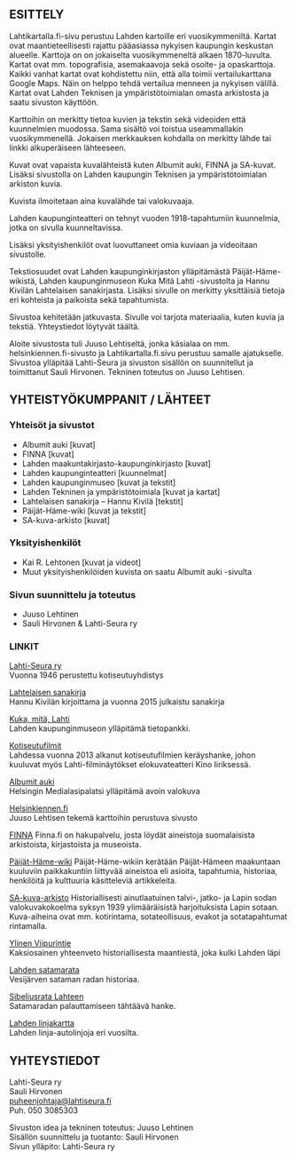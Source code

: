 ## ESITTELY

Lahtikartalla.fi-sivu perustuu Lahden kartoille eri vuosikymmeniltä. Kartat ovat maantieteellisesti rajattu
pääasiassa nykyisen kaupungin keskustan alueelle. Karttoja on on jokaiselta vuosikymmeneltä
alkaen 1870-luvulta. Kartat ovat mm. topografisia, asemakaavoja sekä osoite-
ja opaskarttoja. Kaikki vanhat kartat ovat kohdistettu niin, että alla toimii
vertailukarttana Google Maps. Näin on helppo tehdä vertailua menneen ja nykyisen välillä.
Kartat ovat Lahden Teknisen ja ympäristötoimialan omasta arkistosta ja saatu sivuston käyttöön.

Karttoihin on merkitty tietoa kuvien ja tekstin sekä videoiden että kuunnelmien muodossa.
Sama sisältö voi toistua useammallakin vuosikymmenellä. Jokaisen merkkauksen kohdalla on
merkitty lähde tai linkki alkuperäiseen lähteeseen.

Kuvat ovat vapaista kuvalähteistä kuten Albumit auki, FINNA ja SA-kuvat. Lisäksi sivustolla on Lahden kaupungin Teknisen
ja ympäristötoimialan arkiston kuvia.

Kuvista ilmoitetaan aina kuvalähde tai valokuvaaja.

Lahden kaupunginteatteri on tehnyt vuoden 1918-tapahtumiin kuunnelmia,
jotka on sivulla kuunneltavissa.

Lisäksi yksityishenkilöt ovat luovuttaneet omia kuviaan ja videoitaan sivustolle.

Tekstiosuudet ovat Lahden kaupunginkirjaston ylläpitämästä Päijät-Häme-wikistä,
Lahden kaupunginmuseon Kuka Mitä Lahti -sivustolta ja Hannu Kivilän Lahtelaisen
sanakirjasta. Lisäksi sivulle on merkitty yksittäisiä tietoja eri kohteista ja
paikoista sekä tapahtumista.

Sivustoa kehitetään jatkuvasta. Sivulle voi tarjota materiaalia, kuten kuvia ja tekstiä.
Yhteystiedot löytyvät täältä.

Aloite sivustosta tuli Juuso Lehtiseltä, jonka käsialaa on mm. helsinkiennen.fi-sivusto
ja Lahtikartalla.fi.sivu perustuu samalle ajatukselle. Sivustoa ylläpitää Lahti-Seura ja
sivuston sisällön on suunnitellut ja toimittanut Sauli Hirvonen.
Tekninen toteutus on Juuso Lehtisen.

## YHTEISTYÖKUMPPANIT / LÄHTEET

### Yhteisöt ja sivustot

* Albumit auki [kuvat]
* FINNA [kuvat]
* Lahden maakuntakirjasto-kaupunginkirjasto [kuvat]
* Lahden kaupunginteatteri [kuunnelmat]
* Lahden kaupunginmuseo [kuvat ja tekstit]
* Lahden Tekninen ja ympäristötoimiala [kuvat ja kartat]
* Lahtelaisen sanakirja – Hannu Kivilä [tekstit]
* Päijät-Häme-wiki [kuvat ja tekstit]
* SA-kuva-arkisto [kuvat]

### Yksityishenkilöt

* Kai R. Lehtonen [kuvat ja videot]
* Muut yksityishenkilöiden kuvista on saatu Albumit auki -sivulta

### Sivun suunnittelu ja toteutus

* Juuso Lehtinen
* Sauli Hirvonen & Lahti-Seura ry

### LINKIT

[Lahti-Seura ry](http://www.lahtiseura.fi/)<br>
Vuonna 1946 perustettu kotiseutuyhdistys

[Lahtelaisen sanakirja](http://www.lahtiseura.fi/julkaisut/hannu-kivila-lahtelaisen-sanakirja/)<br>
Hannu Kivilän kirjoittama ja vuonna 2015 julkaistu sanakirja

[Kuka, mitä, Lahti](http://www.lahdenmuseot.fi/kuka-mita-lahti/etusivu/)<br>
Lahden kaupunginmuseon ylläpitämä tietopankki.

[Kotiseutufilmit](http://kinoiiris.com/elokuvakeskus/lahti-filmit/)<br>
Lahdessa vuonna 2013 alkanut kotiseutufilmien keräyshanke, johon kuuluvat myös Lahti-filminäytökset elokuvateatteri Kino Iiriksessä.

[Albumit auki](https://albumitauki.fi/group/lahti)<br>
Helsingin Medialasipalatsi ylläpitämä avoin valokuva

[Helsinkiennen.fi](http://www.helsinkiennen.fi)<br>
Juuso Lehtisen tekemä karttoihin perustuva sivusto

[FINNA](https://www.finna.fi/)
Finna.fi on hakupalvelu, josta löydät aineistoja suomalaisista arkistoista, kirjastoista ja museoista.

[Päijät-Häme-wiki](http://www.paijat-hamewiki.fi/)
Päijät-Häme-wikiin kerätään Päijät-Hämeen maakuntaan kuuluviin paikkakuntiin liittyvää aineistoa eli asioita, tapahtumia, historiaa, henkilöitä ja kulttuuria käsitteleviä artikkeleita.

[SA-kuva-arkisto](http://sa-kuva.fi/)
Historiallisesti ainutlaatuinen talvi-, jatko- ja Lapin sodan valokuvakokoelma syksyn 1939 ylimääräisistä harjoituksista Lapin sotaan. Kuva-aiheina ovat mm. kotirintama, sotateollisuus, evakot ja sotatapahtumat rintamalla.

[Ylinen Viipurintie](http://www.lahenlehti.net/?p=7762)<br>
Kaksiosainen yhteenveto historiallisesta maantiestä, joka kulki Lahden läpi

[Lahden satamarata](http://www.lahenlehti.net/?p=6128)<br>
Vesijärven sataman radan historiaa.

[Sibeliusrata Lahteen](http://www.topparoikka.net/mytajaisten-varikko/sibeliusrata-lahteen/)<br>
Satamaradan palauttamiseen tähtäävä hanke.

[Lahden linjakartta](https://www.google.com/maps/d/viewer?mid=12CifqxeYSh8vvk2hfXl1CoA8pVI&ll=60.970186494847795%2C25.666594499999974&z=10)<br>
Lahden linja-autolinjoja eri vuosilta.

## YHTEYSTIEDOT

Lahti-Seura ry <br>
Sauli Hirvonen <br>
puheenjohtaja@lahtiseura.fi <br>
Puh. 050 3085303 <br>

Sivuston idea ja tekninen toteutus: Juuso Lehtinen <br>
Sisällön suunnittelu ja tuotanto: Sauli Hirvonen <br>
Sivun ylläpito: Lahti-Seura ry <br>
